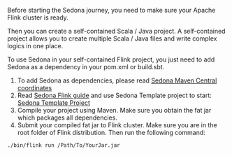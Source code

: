 Before starting the Sedona journey, you need to make sure your Apache Flink cluster is ready.

Then you can create a self-contained Scala / Java project. A self-contained project allows you to create multiple Scala / Java files and write complex logics in one place.

To use Sedona in your self-contained Flink project, you just need to add Sedona as a dependency in your pom.xml or build.sbt.

1. To add Sedona as dependencies, please read [Sedona Maven Central coordinates](../maven-coordinates.md)
2. Read [Sedona Flink guide](../../tutorial/flink/sql.md) and use Sedona Template project to start: [Sedona Template Project](../../tutorial/demo.md)
3. Compile your project using Maven. Make sure you obtain the fat jar which packages all dependencies.
4. Submit your compiled fat jar to Flink cluster. Make sure you are in the root folder of Flink distribution. Then run the following command:

```
./bin/flink run /Path/To/YourJar.jar
```
